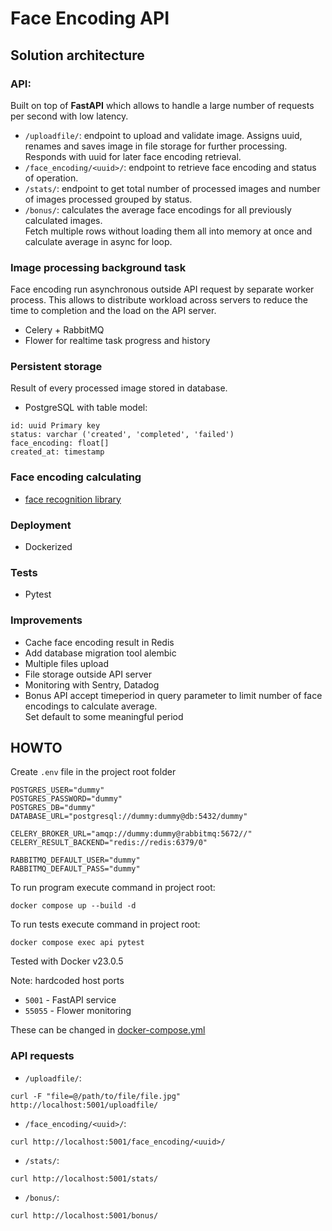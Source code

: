 # Face Encoding API

## Solution architecture
### API:
Built on top of **FastAPI** which allows to handle a large number of requests per second with low latency.
- `/uploadfile/`: endpoint to upload and validate image. 
Assigns uuid, renames and saves image in file storage for further processing. 
Responds with uuid for later face encoding retrieval.
- `/face_encoding/<uuid>/`: endpoint to retrieve face encoding and status of operation.
- `/stats/`: endpoint to get total number of processed images and number of images processed grouped by status. 
- `/bonus/`: calculates the average face encodings for all previously calculated images.   
Fetch multiple rows without loading them all into memory at once and calculate average in async for loop.  

### Image processing background task
Face encoding run asynchronous outside API request by separate worker process. 
This allows to distribute workload across servers to reduce the time to completion and the load on the API server.
- Celery + RabbitMQ
- Flower for realtime task progress and history

### Persistent storage
Result of every processed image stored in database.
- PostgreSQL with table model:
````text
id: uuid Primary key
status: varchar ('created', 'completed', 'failed')
face_encoding: float[]
created_at: timestamp
````

### Face encoding calculating
- [face recognition library](https://github.com/ageitgey/face_recognition)

### Deployment
- Dockerized

### Tests
- Pytest

### Improvements
- Cache face encoding result in Redis
- Add database migration tool alembic
- Multiple files upload
- File storage outside API server 
- Monitoring with Sentry, Datadog
- Bonus API accept timeperiod in query parameter to limit number of face encodings to calculate average.  
Set default to some meaningful period



## HOWTO
Create `.env` file in the project root folder
```commandline
POSTGRES_USER="dummy"
POSTGRES_PASSWORD="dummy"
POSTGRES_DB="dummy"
DATABASE_URL="postgresql://dummy:dummy@db:5432/dummy"

CELERY_BROKER_URL="amqp://dummy:dummy@rabbitmq:5672//"
CELERY_RESULT_BACKEND="redis://redis:6379/0"

RABBITMQ_DEFAULT_USER="dummy"
RABBITMQ_DEFAULT_PASS="dummy"
```
To run program execute command in project root:  
```
docker compose up --build -d
```  
To run tests execute command in project root:  
```
docker compose exec api pytest
```  
Tested with Docker v23.0.5  

Note: hardcoded host ports
- `5001` - FastAPI service
- `55055` - Flower monitoring  

These can be changed in [docker-compose.yml](https://github.com/masb3/face_encoding_api/blob/main/docker-compose.yml)

### API requests
- `/uploadfile/`: 
```
curl -F "file=@/path/to/file/file.jpg" http://localhost:5001/uploadfile/
```
- `/face_encoding/<uuid>/`: 
```
curl http://localhost:5001/face_encoding/<uuid>/
```
- `/stats/`: 
```
curl http://localhost:5001/stats/
```  
- `/bonus/`: 
```
curl http://localhost:5001/bonus/
```  
